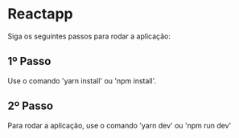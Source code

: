 # Reactapp 

Siga os seguintes passos para rodar a aplicação:

## 1º Passo

Use o comando 'yarn install' ou 'npm install'.

## 2º Passo

Para rodar a aplicação, use o comando 'yarn dev' ou 'npm run dev'
